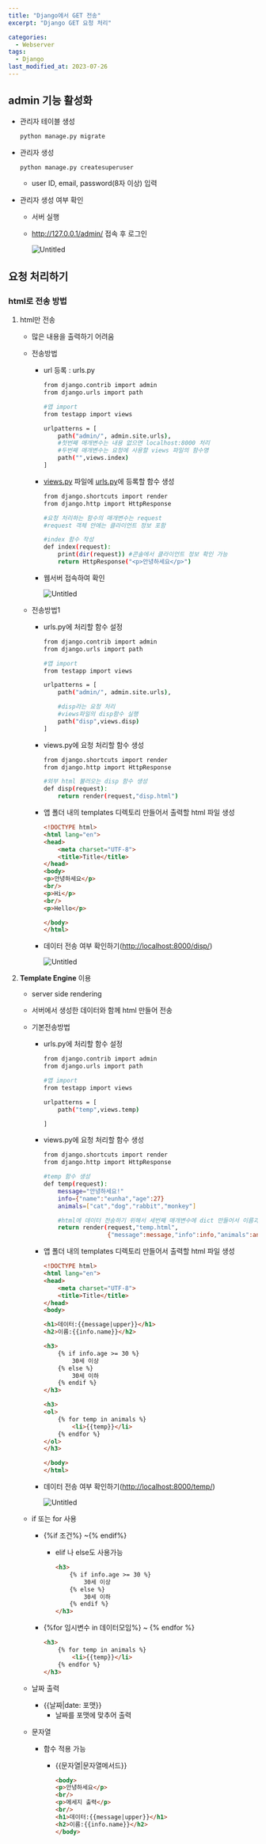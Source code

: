 ```yaml
---
title: "Django에서 GET 전송"
excerpt: "Django GET 요청 처리"

categories:
  - Webserver
tags:
  - Django
last_modified_at: 2023-07-26
---
```


## admin 기능 활성화

- 관리자 테이블 생성
    
    ```bash
    python manage.py migrate
    ```
    
- 관리자 생성
    
    ```bash
    python manage.py createsuperuser
    ```
    
    - user ID, email, password(8자 이상) 입력
- 관리자 생성 여부 확인
    - 서버 실행
    - http://127.0.0.1/admin/ 접속 후 로그인
        
        ![Untitled](https://s3-us-west-2.amazonaws.com/secure.notion-static.com/4c492846-8de1-4e87-b2ac-4095099ee96e/Untitled.png)
        

## 요청 처리하기

### html로 전송 방법

1. html만 전송
    - 많은 내용을 출력하기 어려움
    - 전송방법
        - url 등록 : urls.py
            
            ```bash
            from django.contrib import admin
            from django.urls import path
            
            #앱 import
            from testapp import views
            
            urlpatterns = [
                path("admin/", admin.site.urls),
                #첫번째 매개변수는 내용 없으면 localhost:8000 처리
                #두번째 매개변수는 요청에 사용할 views 파일의 함수명
                path("",views.index)
            ]
            ```
            
        - [views.py](http://views.py) 파일에 [urls.py](http://urls.py)에 등록할 함수 생성
            
            ```bash
            from django.shortcuts import render
            from django.http import HttpResponse
            
            #요청 처리하는 함수의 매개변수는 request
            #request 객체 안에는 클라이언트 정보 포함
            
            #index 함수 작성
            def index(request):
                print(dir(request)) #콘솔에서 클라이언트 정보 확인 가능
                return HttpResponse("<p>안녕하세요</p>")
            ```
            
        - 웹서버 접속하여 확인
            
            ![Untitled](https://s3-us-west-2.amazonaws.com/secure.notion-static.com/4000f91b-0d4b-4f5f-b7d3-2f4d4a44457b/Untitled.png)
            
    - 전송방법1
        - urls.py에 처리할 함수 설정
            
            ```bash
            from django.contrib import admin
            from django.urls import path
            
            #앱 import
            from testapp import views
            
            urlpatterns = [
                path("admin/", admin.site.urls),
            
                #disp라는 요청 처리
                #views파일의 disp함수 실행 
                path("disp",views.disp)   
            ]
            ```
            
        - views.py에 요청 처리할 함수 생성
            
            ```bash
            from django.shortcuts import render
            from django.http import HttpResponse
            
            #외부 html 불러오는 disp 함수 생성
            def disp(request):
                return render(request,"disp.html")
            ```
            
        - 앱 폴더 내의 templates 디렉토리 만들어서 출력할 html 파일 생성
            
            ```html
            <!DOCTYPE html>
            <html lang="en">
            <head>
                <meta charset="UTF-8">
                <title>Title</title>
            </head>
            <body>
            <p>안녕하세요</p>
            <br/>
            <p>Hi</p>
            <br/>
            <p>Hello</p>
            
            </body>
            </html>
            ```
            
        - 데이터 전송 여부 확인하기([http://localhost:8000/disp/](http://localhost:8000/disp))
            
            ![Untitled](https://s3-us-west-2.amazonaws.com/secure.notion-static.com/37170dc7-e050-4e60-87db-257d91808a56/Untitled.png)
            
2. **Template Engine** 이용
    - server side rendering
    - 서버에서 생성한 데이터와 함께 html 만들어 전송
    - 기본전송방법
        - urls.py에 처리할 함수 설정
            
            ```bash
            from django.contrib import admin
            from django.urls import path
            
            #앱 import
            from testapp import views
            
            urlpatterns = [
                path("temp",views.temp)
            
            ]
            ```
            
        - views.py에 요청 처리할 함수 생성
            
            ```bash
            from django.shortcuts import render
            from django.http import HttpResponse
            
            #temp 함수 생성
            def temp(request):
                message="안녕하세요!"
                info={"name":"eunha","age":27}
                animals=["cat","dog","rabbit","monkey"]
            
                #html에 데이터 전송하기 위해서 세번째 매개변수에 dict 만들어서 이름과 데이터 작성
                return render(request,"temp.html",
                              {"message":message,"info":info,"animals":animals})
            ```
            
        - 앱 폴더 내의 templates 디렉토리 만들어서 출력할 html 파일 생성
            
            ```html
            <!DOCTYPE html>
            <html lang="en">
            <head>
                <meta charset="UTF-8">
                <title>Title</title>
            </head>
            <body>
            
            <h1>데이터:{{message|upper}}</h1>
            <h2>이름:{{info.name}}</h2>
            
            <h3>
                {% if info.age >= 30 %}
                    30세 이상
                {% else %}
                    30세 이하
                {% endif %}
            </h3>
            
            <h3>
            <ol>
                {% for temp in animals %}
                    <li>{{temp}}</li>
                {% endfor %}
            </ol>
            </h3>
            
            </body>
            </html>
            ```
            
        - 데이터 전송 여부 확인하기([http://localhost:8000/temp/](http://localhost:8000/disp))
            
            ![Untitled](https://s3-us-west-2.amazonaws.com/secure.notion-static.com/86d3b2bb-ea5b-4e6f-991a-9a9ffa2de31f/Untitled.png)
            
    - if 또는 for 사용
        - \{\%if 조건\%\} ~\{\% endif\%\}
            - elif 나 else도 사용가능
                
                ```html
                <h3>
                    {% if info.age >= 30 %}
                        30세 이상
                    {% else %}
                        30세 이하
                    {% endif %}
                </h3>
                ```
                
        - \{\%for 임시변수 in 데이터모임\%\} ~ \{\% endfor \%\}
            
            ```html
            <h3>
                {% for temp in animals %}
                    <li>{{temp}}</li>
                {% endfor %}
            </h3>
            ```
            
    - 날짜 출력
        - \{\{날짜|date: 포맷\}\}
            - 날짜를 포맷에 맞추어 출력
    - 문자열
        - 함수 적용 가능
            - \{\{문자열|문자열메서드\}\}
                
                ```html
                <body>
                <p>안녕하세요</p>
                <br/>
                <p>메세지 출력</p>
                <br/>
                <h1>데이터:{{message|upper}}</h1> 
                <h2>이름:{{info.name}}</h2>
                </body>
                ```